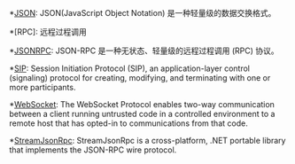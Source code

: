 <!--
Footnotes for abbreviations and glossary

https://squidfunk.github.io/mkdocs-material/reference/abbreviations/#adding-abbreviations
-->

*[JSON]: JSON(JavaScript Object Notation) 是一种轻量级的数据交换格式。

[json]: https://www.json.org/

*[RPC]: 远程过程调用

*[JSONRPC]: JSON-RPC 是一种无状态、轻量级的远程过程调用 (RPC) 协议。

[jsonrpc]: https://www.jsonrpc.org/
[json-rpc]: https://www.jsonrpc.org/ "JSON-RPC 是一种无状态、轻量级的远程过程调用 (RPC) 协议。"

*[SIP]: Session Initiation Protocol (SIP), an application-layer control (signaling) protocol for creating, modifying, and terminating with one or more participants.

[sip]: https://datatracker.ietf.org/doc/html/rfc3261

*[WebSocket]: The WebSocket Protocol enables two-way communication between a client running untrusted code in a controlled environment to a remote host that has opted-in to communications from that code.

[websocket]: https://www.w3.org/TR/websockets/

*[StreamJsonRpc]: StreamJsonRpc is a cross-platform, .NET portable library that implements the JSON-RPC wire protocol.

[streamjsonrpc]: https://github.com/microsoft/vs-streamjsonrpc "StreamJsonRpc is a cross-platform, .NET portable library that implements the JSON-RPC wire protocol."
